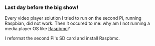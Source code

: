 ### Last day before the big show!

Every video player solution I tried to run on the second Pi, running Raspbian, did not work.
Then it occured to me: why am I not running a media player OS like [Raspbmc](http://wiki.xbmc.org/?title=Raspbmc)?

I reformat the second Pi's SD card and install Raspbmc.
